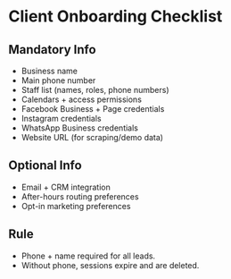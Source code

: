 # Client Onboarding Checklist

## Mandatory Info
- Business name
- Main phone number
- Staff list (names, roles, phone numbers)
- Calendars + access permissions
- Facebook Business + Page credentials
- Instagram credentials
- WhatsApp Business credentials
- Website URL (for scraping/demo data)

## Optional Info
- Email + CRM integration
- After-hours routing preferences
- Opt-in marketing preferences

## Rule
- Phone + name required for all leads.
- Without phone, sessions expire and are deleted.
